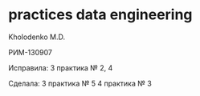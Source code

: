 # practices data engineering

Kholodenko M.D.

РИМ-130907

Исправила: 3 практика № 2, 4

Сделала: 3 практика № 5
         4 практика № 3
